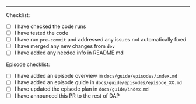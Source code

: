---

Checklist:

-   [ ] I have checked the code runs
-   [ ] I have tested the code
-   [ ] I have run `pre-commit` and addressed any issues not automatically fixed
-   [ ] I have merged any new changes from `dev`
-   [ ] I have added any needed info in README.md

Episode checklist:

-   [ ] I have added an episode overview in `docs/guide/episodes/index.md`
-   [ ] I have added an episode guide in `docs/guide/episodes/episode_XX.md`
-   [ ] I have updated the episode plan in `docs/guide/index.md`
-   [ ] I have announced this PR to the rest of DAP
